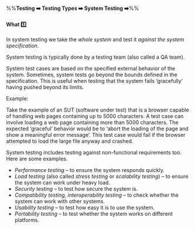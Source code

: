 <link rel="stylesheet" href="{{baseUrl}}/css/textbook.css">

<div class="website-content">

%%**Testing :arrow_right: Testing Types :arrow_right: System Testing :arrow_right:**%%

#### What :one:

<div id="main">

In system testing we take the _whole system_ and test it _against the system specification_.

System testing is typically done by a testing team (also called a QA team).

System test cases are based on the specified external behavior of the system. Sometimes, system tests go beyond the bounds defined in the specification. This is useful when testing that the system fails ‘gracefully’ having pushed beyond its limits.

<tip-box>

Example:

Take the example of an SUT (software under test) that is a browser capable of handling web pages containing up to 5000 characters. A test case can involve loading a web page containing more than 5000 characters. The expected ‘graceful’ behavior would be to ‘abort the loading of the page and show a meaningful error message’. This test case would fail if the browser attempted to load the large file anyway and crashed.

</tip-box>

System testing includes testing against non-functional requirements too. Here are some examples.

* _Performance testing_ –  to ensure the system responds quickly.
* _Load testing_ (also called _stress testing_ or _scalability testing_) – to ensure the system can work under heavy load.
* _Security testing_ – to test how secure the system is.
* _Compatibility testing, interoperability testing_ – to check whether the system can work with other systems.
* _Usability testing_ – to test how easy it is to use the system.
* _Portability testing_ – to test whether the system works on different platforms.

</div>
</div>
